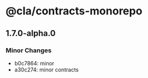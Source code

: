 # @cla/contracts-monorepo

## 1.7.0-alpha.0

### Minor Changes

- b0c7864: minor
- a30c274: minor contracts
